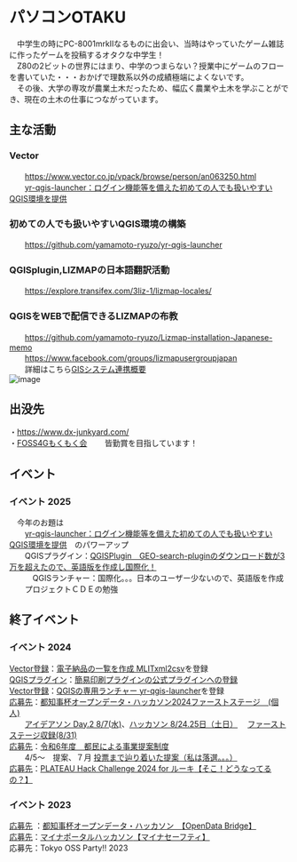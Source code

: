 # パソコンOTAKU
　中学生の時にPC-8001mrkⅡなるものに出会い、当時はやっていたゲーム雑誌に作ったゲームを投稿するオタクな中学生！  
　Z80の2ビットの世界にはまり、中学のつまらない？授業中にゲームのフローを書いていた・・・おかげで理数系以外の成績極端によくないです。  
　その後、大学の専攻が農業土木だったため、幅広く農業や土木を学ぶことができ、現在の土木の仕事につながっています。  
 
## 主な活動  
### Vector  
　　https://www.vector.co.jp/vpack/browse/person/an063250.html  
　　[yr-qgis-launcher：ログイン機能等を備えた初めての人でも扱いやすいQGIS環境を提供](https://www.vector.co.jp/soft/winnt/business/se527023.html)
### 初めての人でも扱いやすいQGIS環境の構築  
　　https://github.com/yamamoto-ryuzo/yr-qgis-launcher  
### QGISplugin,LIZMAPの日本語翻訳活動  
　　https://explore.transifex.com/3liz-1/lizmap-locales/  
### QGISをWEBで配信できるLIZMAPの布教  
　　https://github.com/yamamoto-ryuzo/Lizmap-installation-Japanese-memo  
　　https://www.facebook.com/groups/lizmapusergroupjapan  
　　詳細はこちら[GISシステム連携概要](https://github.com/yamamoto-ryuzo/portal/blob/main/%E3%83%91%E3%83%AF%E3%83%BC%E3%83%9D%E3%82%A4%E3%83%B3%E3%83%88/QGIS%E3%81%AE%E3%82%BD%E3%83%AA%E3%83%A5%E3%83%BC%E3%82%B7%E3%83%A7%E3%83%B3.pdf)  
![image](https://github.com/user-attachments/assets/823a5c6e-8296-4477-8017-5bbd399db594)

## 出没先　
・https://www.dx-junkyard.com/  
・[FOSS4Gもくもく会](https://github.com/yamamoto-ryuzo/portal/blob/main/FOSS4G%E3%82%82%E3%81%8F%E3%82%82%E3%81%8F%E4%BC%9A.md)　　 皆勤賞を目指しています！   
## イベント  
### イベント 2025  
　今年のお題は  
　　[yr-qgis-launcher：ログイン機能等を備えた初めての人でも扱いやすいQGIS環境を提供](https://www.vector.co.jp/soft/winnt/business/se527023.html)　のパワーアップ  
  　　QGISプラグイン：[QGISPlugin　GEO-search-pluginのダウンロード数が3万を超えたので、英語版を作成し国際化！](https://github.com/yamamoto-ryuzo/GEO-search-plugin)  
　　　QGISランチャー：国際化。。。日本のユーザー少ないので、英語版を作成  
　　プロジェクトＣＤＥの勉強  
## 終了イベント 
### イベント 2024  
[Vector登録](https://www.vector.co.jp/soft/winnt/business/se527103.html)：[電子納品の一覧を作成 MLITxml2csv](https://github.com/yamamoto-ryuzo/MLITxml2csv)を登録  
[QGISプラグイン](https://plugins.qgis.org/plugins/geo_easyprint/)：[簡易印刷プラグインの公式プラグインへの登録](https://github.com/yamamoto-ryuzo/geo_easyprint)  
[Vector登録](https://www.vector.co.jp/soft/winnt/business/se527023.html)：[QGISの専用ランチャー yr-qgis-launcher](https://github.com/yamamoto-ryuzo/yr-qgis-launcher)を登録  
[応募先](https://odhackathon.metro.tokyo.lg.jp/)：[都知事杯オープンデータ・ハッカソン2024ファーストステージ　(個人)](https://github.com/yamamoto-ryuzo/portal/issues/1#issue-2329558676)  
　　[アイデアソン Day.2 8/7(水)](https://odhackathon.metro.tokyo.lg.jp/team-building/#ideathon2)、[ハッカソン 8/24.25日（土日）](https://odhackathon.metro.tokyo.lg.jp/hackathon/#hackathon-day1)  　[ファーストステージ収録(8/31)](https://odhackathon.metro.tokyo.lg.jp/collection/29/)   
[応募先](https://www.zaimu.metro.tokyo.lg.jp/zaisei/zaisei/teian/tomin/7tomin)：[令和6年度　都民による事業提案制度](https://github.com/yamamoto-ryuzo/portal/blob/main/都民による事業提案制度.md)   
　　4/5～　提案、７月 [投票まで辿り着いた提案（私は落選。。。）](https://www.zaimu.metro.tokyo.lg.jp/documents/d/zaimu/t_ichiran_7)  
[応募先](https://asciistartup.connpass.com/event/318573/)：[PLATEAU Hack Challenge 2024 for ルーキ](https://github.com/yamamoto-ryuzo/portal/issues/2)[【そこ！どうなってるの？】](https://protopedia.net/prototype/5297)    
### イベント 2023  
[応募先](https://odhackathon.metro.tokyo.lg.jp/hackathon2023/) ：[都知事杯オープンデータ・ハッカソン　](https://github.com/yamamoto-ryuzo/portal/blob/main/image/%E9%83%BD%E7%9F%A5%E4%BA%8B%E6%9D%AF%E3%82%AA%E3%83%BC%E3%83%97%E3%83%B3%E3%83%87%E3%83%BC%E3%82%BF%E3%83%BB%E3%83%8F%E3%83%83%E3%82%AB%E3%82%BD%E3%83%B3%202023.png)[【OpenData Bridge】](https://www.dx-junkyard.com/posts/opendata-bridge)  
[応募先](https://www.digital.go.jp/policies/myna_portal/hackathon)：[マイナポータルハッカソン](https://github.com/yamamoto-ryuzo/portal/blob/main/image/%E3%83%9E%E3%82%A4%E3%83%8A%E3%83%9D%E3%83%BC%E3%82%BF%E3%83%AB%E3%83%8F%E3%83%83%E3%82%AB%E3%82%BD%E3%83%B3.png)[【マイナセーフティ】](https://www.youtube.com/watch?v=5-ktu6egUCs&list=PLUPGuSVqDNP-qmZev9vrlE8-h_8uKFRm7&index=11)  
応募先：Tokyo OSS Party!! 2023
